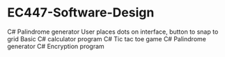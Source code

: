 # EC447-Software-Design
 
C# Palindrome generator
User places dots on interface, button to snap to grid
Basic C# calculator program
C# Tic tac toe game
C# Palindrome generator
C# Encryption program
